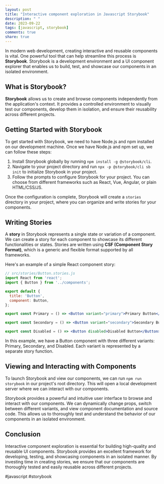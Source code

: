 ```yaml
---
layout: post
title: "Interactive component exploration in Javascript Storybook"
description: " "
date: 2023-09-22
tags: [javascript, storybook]
comments: true
share: true
---
```


In modern web development, creating interactive and reusable components is vital. One powerful tool that can help streamline this process is **Storybook**. Storybook is a development environment and a UI component explorer that enables us to build, test, and showcase our components in an isolated environment.

## What is Storybook?

**Storybook** allows us to create and browse components independently from the application's context. It provides a controlled environment to visually test our components, develop them in isolation, and ensure their reusability across different projects.

## Getting Started with Storybook

To get started with Storybook, we need to have Node.js and npm installed on our development machine. Once we have Node.js and npm set up, we can follow these steps:

1. Install Storybook globally by running `npm install -g @storybook/cli`.
2. Navigate to your project directory and run `npx -p @storybook/cli sb init` to initialize Storybook in your project.
3. Follow the prompts to configure Storybook for your project. You can choose from different frameworks such as React, Vue, Angular, or plain HTML/CSS/JS.

Once the configuration is complete, Storybook will create a `stories` directory in your project, where you can organize and write stories for your components.

## Writing Stories

A **story** in Storybook represents a single state or variation of a component. We can create a story for each component to showcase its different functionalities or states. Stories are written using **CSF (Component Story Format)**, which is a generic and flexible format supported by all frameworks.

Here's an example of a simple React component story:

```jsx
// src/stories/Button.stories.js
import React from 'react';
import { Button } from '../components';

export default {
  title: 'Button',
  component: Button,
};

export const Primary = () => <Button variant="primary">Primary Button</Button>;

export const Secondary = () => <Button variant="secondary">Secondary Button</Button>;

export const Disabled = () => <Button disabled>Disabled Button</Button>;
```

In this example, we have a Button component with three different variants: Primary, Secondary, and Disabled. Each variant is represented by a separate story function.

## Viewing and Interacting with Components

To launch Storybook and view our components, we can run `npm run storybook` in our project's root directory. This will open a local development server where we can interact with our components.

Storybook provides a powerful and intuitive user interface to browse and interact with our components. We can dynamically change props, switch between different variants, and view component documentation and source code. This allows us to thoroughly test and understand the behavior of our components in an isolated environment.

## Conclusion

Interactive component exploration is essential for building high-quality and reusable UI components. Storybook provides an excellent framework for developing, testing, and showcasing components in an isolated manner. By investing time in creating stories, we ensure that our components are thoroughly tested and easily reusable across different projects.

#javascript #storybook